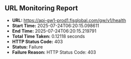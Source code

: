 ## URL Monitoring Report

- **URL:** https://api-gw1-prod1.fisglobal.com/gw/v1/health
- **Start Time:** 2025-07-24T06:20:15.098611
- **End Time:** 2025-07-24T06:20:15.219791
- **Total Time Taken:** 0.12118 seconds
- **HTTP Status Code:** 403
- **Status:** Failure
- **Failure Reason:** HTTP Status Code: 403
